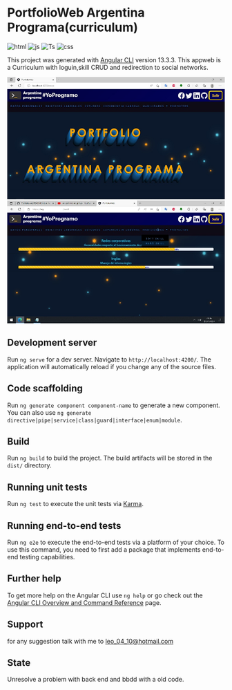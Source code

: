 # PortfolioWeb Argentina Programa(curriculum)

![html](https://img.shields.io/badge/license-HTML%205.0-green?style=plastic&logo=appveyor)
![js](https://img.shields.io/badge/license-jscript-green?style=plastic&logo=appveyor)
![Ts](https://img.shields.io/badge/license-TypeScript-green?style=plastic&logo=appveyor)
![css](https://img.shields.io/badge/license-CSS-green?style=plastic&logo=appveyor)

This project was generated with [Angular CLI](https://github.com/angular/angular-cli) version 13.3.3.
This appweb is a Curriculum with loguin,skill CRUD and redirection to social networks.

![Portada](/src/assets/portada.jpg)
![Habilidades](/src/assets/Habilidades.jpg)

## Development server

Run `ng serve` for a dev server. Navigate to `http://localhost:4200/`. The application will automatically reload if you change any of the source files.

## Code scaffolding

Run `ng generate component component-name` to generate a new component. You can also use `ng generate directive|pipe|service|class|guard|interface|enum|module`.

## Build

Run `ng build` to build the project. The build artifacts will be stored in the `dist/` directory.

## Running unit tests

Run `ng test` to execute the unit tests via [Karma](https://karma-runner.github.io).

## Running end-to-end tests

Run `ng e2e` to execute the end-to-end tests via a platform of your choice. To use this command, you need to first add a package that implements end-to-end testing capabilities.

## Further help

To get more help on the Angular CLI use `ng help` or go check out the [Angular CLI Overview and Command Reference](https://angular.io/cli) page.

## Support

for any suggestion talk with me to leo_04_10@hotmail.com

## State

Unresolve a problem with back end and bbdd with a old code.
